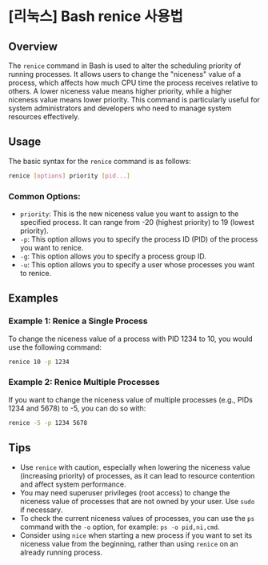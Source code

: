 # [리눅스] Bash renice 사용법

## Overview
The `renice` command in Bash is used to alter the scheduling priority of running processes. It allows users to change the "niceness" value of a process, which affects how much CPU time the process receives relative to others. A lower niceness value means higher priority, while a higher niceness value means lower priority. This command is particularly useful for system administrators and developers who need to manage system resources effectively.

## Usage
The basic syntax for the `renice` command is as follows:

```bash
renice [options] priority [pid...]
```

### Common Options:
- `priority`: This is the new niceness value you want to assign to the specified process. It can range from -20 (highest priority) to 19 (lowest priority).
- `-p`: This option allows you to specify the process ID (PID) of the process you want to renice.
- `-g`: This option allows you to specify a process group ID.
- `-u`: This option allows you to specify a user whose processes you want to renice.

## Examples
### Example 1: Renice a Single Process
To change the niceness value of a process with PID 1234 to 10, you would use the following command:

```bash
renice 10 -p 1234
```

### Example 2: Renice Multiple Processes
If you want to change the niceness value of multiple processes (e.g., PIDs 1234 and 5678) to -5, you can do so with:

```bash
renice -5 -p 1234 5678
```

## Tips
- Use `renice` with caution, especially when lowering the niceness value (increasing priority) of processes, as it can lead to resource contention and affect system performance.
- You may need superuser privileges (root access) to change the niceness value of processes that are not owned by your user. Use `sudo` if necessary.
- To check the current niceness values of processes, you can use the `ps` command with the `-o` option, for example: `ps -o pid,ni,cmd`.
- Consider using `nice` when starting a new process if you want to set its niceness value from the beginning, rather than using `renice` on an already running process.